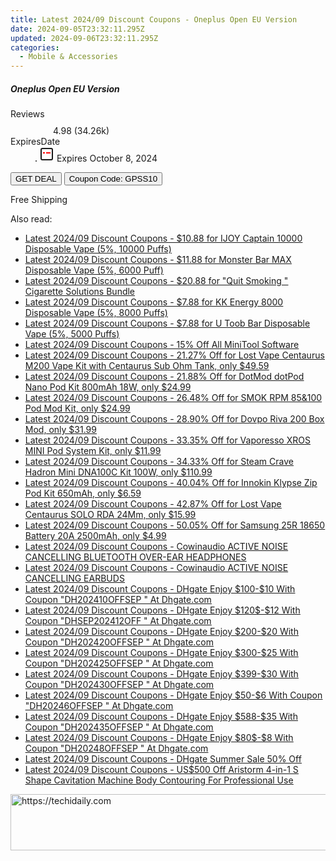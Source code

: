 ```yaml
---
title: Latest 2024/09 Discount Coupons - Oneplus Open EU Version
date: 2024-09-05T23:32:11.295Z
updated: 2024-09-06T23:32:11.295Z
categories:
  - Mobile & Accessories
---
```



<div class="max-w-4xl mx-auto grid grid-cols-1 lg:max-w-5xl lg:gap-x-20 lg:grid-cols-2">
  <div class="relative p-3 col-start-1 row-start-1 flex flex-col-reverse rounded-lg bg-gradient-to-t from-black/75 via-black/0 sm:bg-none sm:row-start-2 sm:p-0 lg:row-start-1">
    <h5 class="mt-1 text-lg font-semibold text-white sm:text-slate-900 md:text-2xl dark:sm:text-white">Oneplus Open EU Version</h5>
  </div>
  
  <div class="col-start-1 col-end-3 row-start-1 grid gap-4 sm:mb-6 sm:grid-cols-4 lg:col-start-2 lg:row-span-6 lg:row-end-6 lg:mb-0 lg:gap-6">
    
  </div>
  <dl class="row-start-2 mt-4 flex items-center text-xs font-medium sm:row-start-3 sm:mt-1 md:mt-2.5 lg:row-start-2">
    <dt class="sr-only">Reviews</dt>
    <dd class="flex items-center text-indigo-600 dark:text-indigo-400">
      <svg width="24" height="24" fill="none" aria-hidden="true" class="mr-1 stroke-current dark:stroke-indigo-500">
        <path d="m12 5 2 5h5l-4 4 2.103 5L12 16l-5.103 3L9 14l-4-4h5l2-5Z" stroke-width="2" stroke-linecap="round" stroke-linejoin="round" />
      </svg>
      <span>4.98 <span class="font-normal text-slate-400">(34.26k)</span></span>
    </dd>
    <dt class="sr-only">ExpiresDate</dt>
    <dd class="flex items-center">
      <svg width="2" height="2" aria-hidden="true" fill="currentColor" class="mx-3 text-slate-300">
        <circle cx="1" cy="1" r="1" />
      </svg>
      <svg width="24" height="24" viewBox="0 0 24 24" fill="none" stroke="currentColor" stroke-width="2">
        <rect x="3" y="3" width="18" height="18" rx="2" fill="#fff" />
        <path d="M6 10L18 10" stroke="red" stroke-width="2" fill="none" />
        <path d="M10 6L10 18" stroke="#fff" stroke-width="2" fill="none" />
      </svg>
      Expires October 8, 2024    </dd>
  </dl>
  <div class="col-start-1 row-start-3 mt-4 self-center sm:col-start-2 sm:row-span-2 sm:row-start-2 sm:mt-0 lg:col-start-1 lg:row-start-3 lg:row-end-4 lg:mt-6">
    <button type="button" onClick="javascript:window.open(decodeURIComponent('https%3A%2F%2Fwww.shareasale.com%2Fu.cfm%3Fd%3D1118028%26m%3D97331%26u%3D4338022'), '_blank');void(0);" class="rounded-lg bg-red-600 px-3 py-2 text-sm font-medium leading-6 text-white">GET DEAL</button>
    <button type="button" onClick="javascript:window.open(decodeURIComponent('https%3A%2F%2Fwww.shareasale.com%2Fu.cfm%3Fd%3D1118028%26m%3D97331%26u%3D4338022'), '_blank');void(0);" class="border-dashed border-2 border-indigo-600 bg-green-100 text-sm leading-6 font-medium py-2 px-3 rounded-lg">Coupon Code: GPSS10</button>
  </div>
  <p class="col-start-1 mt-4 text-sm leading-6 sm:col-span-2 lg:col-span-1 lg:row-start-4 lg:mt-6 dark:text-slate-400">
    Free Shipping 
  </p>
</div>
<span class="atpl-alsoreadstyle">Also read:</span>
<div><ul>
<li><a href="https://coupons.techidaily.com/coupon-1084491-share-59344-sale/"><u>Latest 2024/09 Discount Coupons - $10.88 for IJOY Captain 10000 Disposable Vape (5%, 10000 Puffs)</u></a></li>
<li><a href="https://coupons.techidaily.com/coupon-1081569-share-59344-sale/"><u>Latest 2024/09 Discount Coupons - $11.88 for Monster Bar MAX Disposable Vape (5%, 6000 Puff)</u></a></li>
<li><a href="https://coupons.techidaily.com/coupon-1083762-share-59344-sale/"><u>Latest 2024/09 Discount Coupons - $20.88 for "Quit Smoking " Cigarette Solutions Bundle</u></a></li>
<li><a href="https://coupons.techidaily.com/coupon-1083766-share-59344-sale/"><u>Latest 2024/09 Discount Coupons - $7.88 for KK Energy 8000 Disposable Vape (5%, 8000 Puffs)</u></a></li>
<li><a href="https://coupons.techidaily.com/coupon-1081516-share-59344-sale/"><u>Latest 2024/09 Discount Coupons - $7.88 for U Toob Bar Disposable Vape (5%, 5000 Puffs)</u></a></li>
<li><a href="https://coupons.techidaily.com/coupon-884641-share-115521-sale/"><u>Latest 2024/09 Discount Coupons - 15% Off All MiniTool Software</u></a></li>
<li><a href="https://coupons.techidaily.com/coupon-967927-share-90958-sale/"><u>Latest 2024/09 Discount Coupons - 21.27% Off for Lost Vape Centaurus M200 Vape Kit with Centaurus Sub Ohm Tank, only $49.59</u></a></li>
<li><a href="https://coupons.techidaily.com/coupon-997665-share-90958-sale/"><u>Latest 2024/09 Discount Coupons - 21.88% Off for DotMod dotPod Nano Pod Kit 800mAh 18W, only $24.99</u></a></li>
<li><a href="https://coupons.techidaily.com/coupon-941775-share-90958-sale/"><u>Latest 2024/09 Discount Coupons - 26.48% Off for SMOK RPM 85&100 Pod Mod Kit, only $24.99</u></a></li>
<li><a href="https://coupons.techidaily.com/coupon-854798-share-90958-sale/"><u>Latest 2024/09 Discount Coupons - 28.90% Off for Dovpo Riva 200 Box Mod, only $31.99</u></a></li>
<li><a href="https://coupons.techidaily.com/coupon-823580-share-90958-sale/"><u>Latest 2024/09 Discount Coupons - 33.35% Off for Vaporesso XROS MINI Pod System Kit, only $11.99</u></a></li>
<li><a href="https://coupons.techidaily.com/coupon-875518-share-90958-sale/"><u>Latest 2024/09 Discount Coupons - 34.33% Off for Steam Crave Hadron Mini DNA100C Kit 100W, only $110.99</u></a></li>
<li><a href="https://coupons.techidaily.com/coupon-1037475-share-90958-sale/"><u>Latest 2024/09 Discount Coupons - 40.04% Off for Innokin Klypse Zip Pod Kit 650mAh, only $6.59</u></a></li>
<li><a href="https://coupons.techidaily.com/coupon-880263-share-90958-sale/"><u>Latest 2024/09 Discount Coupons - 42.87% Off for Lost Vape Centaurus SOLO RDA 24Mm, only $15.99</u></a></li>
<li><a href="https://coupons.techidaily.com/coupon-899319-share-90958-sale/"><u>Latest 2024/09 Discount Coupons - 50.05% Off for Samsung 25R 18650 Battery 20A 2500mAh, only $4.99</u></a></li>
<li><a href="https://coupons.techidaily.com/coupon-1251901-app-13794-impact/"><u>Latest 2024/09 Discount Coupons - Cowinaudio ACTIVE NOISE CANCELLING BLUETOOTH OVER-EAR HEADPHONES</u></a></li>
<li><a href="https://coupons.techidaily.com/coupon-1251904-app-13794-impact/"><u>Latest 2024/09 Discount Coupons - Cowinaudio ACTIVE NOISE CANCELLING EARBUDS</u></a></li>
<li><a href="https://coupons.techidaily.com/coupon-2136715-app-12108-impact/"><u>Latest 2024/09 Discount Coupons - DHgate Enjoy $100-$10 With Coupon "DH202410OFFSEP " At Dhgate.com</u></a></li>
<li><a href="https://coupons.techidaily.com/coupon-2136718-app-12108-impact/"><u>Latest 2024/09 Discount Coupons - DHgate Enjoy $120$-$12 With Coupon "DHSEP202412OFF " At Dhgate.com</u></a></li>
<li><a href="https://coupons.techidaily.com/coupon-2136721-app-12108-impact/"><u>Latest 2024/09 Discount Coupons - DHgate Enjoy $200-$20 With Coupon "DH202420OFFSEP " At Dhgate.com</u></a></li>
<li><a href="https://coupons.techidaily.com/coupon-2136723-app-12108-impact/"><u>Latest 2024/09 Discount Coupons - DHgate Enjoy $300-$25 With Coupon "DH202425OFFSEP " At Dhgate.com</u></a></li>
<li><a href="https://coupons.techidaily.com/coupon-2136724-app-12108-impact/"><u>Latest 2024/09 Discount Coupons - DHgate Enjoy $399-$30 With Coupon "DH202430OFFSEP " At Dhgate.com</u></a></li>
<li><a href="https://coupons.techidaily.com/coupon-2136713-app-12108-impact/"><u>Latest 2024/09 Discount Coupons - DHgate Enjoy $50-$6 With Coupon "DH20246OFFSEP " At Dhgate.com</u></a></li>
<li><a href="https://coupons.techidaily.com/coupon-2136725-app-12108-impact/"><u>Latest 2024/09 Discount Coupons - DHgate Enjoy $588-$35 With Coupon "DH202435OFFSEP " At Dhgate.com</u></a></li>
<li><a href="https://coupons.techidaily.com/coupon-2136714-app-12108-impact/"><u>Latest 2024/09 Discount Coupons - DHgate Enjoy $80$-$8 With Coupon "DH20248OFFSEP " At Dhgate.com</u></a></li>
<li><a href="https://coupons.techidaily.com/coupon-1407764-app-12108-impact/"><u>Latest 2024/09 Discount Coupons - DHgate Summer Sale 50% Off</u></a></li>
<li><a href="https://coupons.techidaily.com/coupon-1084041-share-113233-sale/"><u>Latest 2024/09 Discount Coupons - US$500 Off Aristorm 4-in-1 S Shape Cavitation Machine Body Contouring For Professional Use</u></a></li>
</ul></div>

<ins class="adsbygoogle"
      style="display:block"
      data-ad-client="ca-pub-7571918770474297"
      data-ad-slot="8358498916"
      data-ad-format="auto"
      data-full-width-responsive="true"></ins>
<!-- affiliate ads begin -->
<a href="https://ephamedtechinc.pxf.io/c/5597632/2137220/26400" target="_top" id="2137220">
  <img src="//a.impactradius-go.com/display-ad/26400-2137220" border="0" alt="https://techidaily.com" width="728" height="90"/>
</a>
<img height="0" width="0" src="https://ephamedtechinc.pxf.io/i/5597632/2137220/26400" style="position:absolute;visibility:hidden;" border="0" />
<!-- affiliate ads end -->